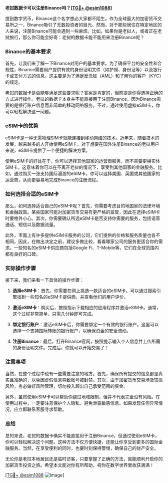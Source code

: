 **老挝数据卡可以注册Binance吗？[[TG💪+ @esim1088](https://t.me/s/esim1088)]**

提到数字货币，Binance这个名字想必大家都不陌生。作为全球最大的加密货币交易所之一，Binance吸引了无数投资者的目光。然而，对于那些居住在特定地区的人来说，注册Binance可能会遇到一些麻烦。比如，如果你是老挝人，或者正在老挝旅行，那么你可能会好奇：老挝的数据卡能不能用来注册Binance呢？

### Binance的基本要求

首先，让我们来了解一下Binance对用户的基本要求。为了确保平台的安全性和合规性，Binance需要用户提供有效的身份证明文件（如护照、身份证等）以及银行卡或支付方式的信息。这主要是为了满足反洗钱（AML）和了解你的客户（KYC）的规定。

老挝的数据卡是否能够满足这些要求呢？答案是肯定的，但前提是你得选择正确的方式进行操作。老挝的数据卡本身并不能直接用于注册Binance，因为Binance需要的是银行账户信息而非简单的移动网络服务。不过，通过使用虚拟eSIM卡，你可以轻松解决这一问题。

### eSIM卡的优势

eSIM卡是一种无需物理SIM卡就能连接到移动网络的技术。近年来，随着技术的发展，越来越多的人开始使用eSIM卡。对于想要在国外注册Binance的老挝用户来说，eSIM卡提供了一个便捷的解决方案。

使用eSIM卡的好处在于，你可以选择其他国家的运营商服务，而不需要更换实体SIM卡。这意味着你可以在不离开老挝的情况下，享受到其他国家的金融服务。比如，通过购买一张支持国际漫游的eSIM卡，你可以选择美国、英国或其他国家的运营商，从而更容易地完成Binance的注册流程。

### 如何选择合适的eSIM卡

那么，如何选择适合自己的eSIM卡呢？首先，你需要考虑目的地国家的法律环境和金融政策。某些国家可能对加密货币交易有更严格的监管，因此在选择eSIM卡时要格外小心。其次，你需要确认所选eSIM卡是否支持你需要的服务，包括语音通话、短信以及数据流量。

此外，市面上有许多提供eSIM卡服务的公司，它们提供的价格和服务质量也各不相同。因此，在做出决定之前，建议多做比较，看看哪家公司的服务更适合你的需求。一些知名的eSIM卡供应商包括Google Fi、T-Mobile等，它们在全球范围内都有良好的口碑。

### 实际操作步骤

接下来，我们来看一下具体的操作步骤：

1. **选择eSIM卡**：首先，你需要在网上挑选一款适合的eSIM卡。可以通过搜索引擎找到一些知名的eSIM卡提供商，并查看他们的用户评价。
   
2. **激活eSIM卡**：购买后，按照指示下载相应的应用程序并激活eSIM卡。通常，这个过程非常简单，只需几分钟即可完成。

3. **绑定银行账户**：激活eSIM卡后，你需要绑定一个有效的银行账户。这里可以选择一个支持国际转账的银行账户，以确保资金的安全流动。

4. **注册Binance**：最后，打开Binance官网，按照提示输入个人信息并上传所需的身份证明文件。完成后，你就可以开始交易了！

### 注意事项

当然，在整个过程中也有一些需要注意的地方。首先，确保所有提交的信息都是真实且准确的，以免因虚假信息导致账号被封禁。其次，由于加密货币交易涉及较高风险，务必做好风险管理，切勿投入超出自己承受范围的资金。

另外，虽然使用eSIM卡可以帮助你绕过地域限制，但并不代表完全没有风险。在使用过程中，一定要注意保护个人隐私，避免泄露敏感信息。如果发现任何异常情况，应立即联系客服寻求帮助。

### 总结

总的来说，老挝的数据卡确实不能直接用于注册Binance，但通过使用eSIM卡，你可以轻松解决这个问题。这种方法不仅方便快捷，还能让你享受到更多的国际金融服务。当然，在享受便利的同时，也要时刻保持警惕，确保自己的财产安全。

无论你是老挝本地居民还是临时访客，只要掌握了正确的方法，就能顺利开启你的加密货币投资之旅。希望本文能对你有所帮助，祝你在数字世界里收获满满！

[[TG💪+ @esim1088](https://t.me/s/esim1088) ![Image](https://i.postimg.cc/4NQfJmqS/Snipaste-2025-05-13-00-14-12.png)]